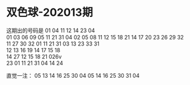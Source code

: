 # 双色球-202013期

这期出的号码是
01 04 11 12 14 23 04  
01    03 06 09 05 11 21 31 
04    02 05 08 11 12 15 18 21 14 17 20 23 26 29 32  
11    27 30 32 01 11 21 31 03 13 23 33 31  
12    13 16 19 14 17 15 18  
14    27 12 15 18 21 026v  
23    01 11 21 31 04 14 24  




直觉一注：
05 13 14 16 25 30 04
05 14 16 25 30 31 04